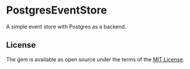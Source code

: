 # PostgresEventStore

A simple event store with Postgres as a backend.

## License

The gem is available as open source under the terms of the [MIT License](https://opensource.org/licenses/MIT).
